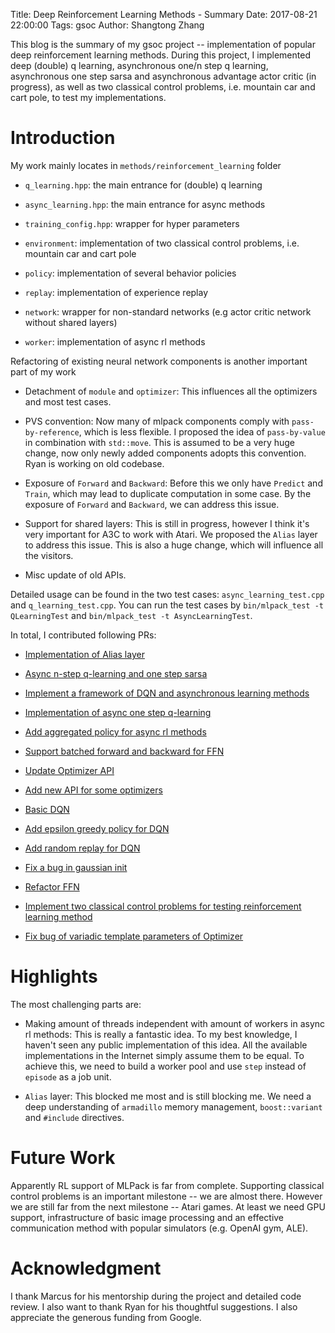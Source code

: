 Title: Deep Reinforcement Learning Methods - Summary 
Date: 2017-08-21 22:00:00 
Tags: gsoc 
Author: Shangtong Zhang

This blog is the summary of my gsoc project -- implementation of popular deep reinforcement learning methods.
During this project, I implemented deep (double) q learning, asynchronous one/n step q learning, asynchronous one step sarsa and asynchronous advantage actor critic (in progress), as well as two classical control problems, i.e. mountain car and cart pole, to test my implementations.

# Introduction

My work mainly locates in `methods/reinforcement_learning` folder

- `q_learning.hpp`: the main entrance for (double) q learning

- `async_learning.hpp`: the main entrance for async methods

- `training_config.hpp`: wrapper for hyper parameters

- `environment`: implementation of two classical control problems, i.e. mountain car and cart pole

- `policy`: implementation of several behavior policies

- `replay`: implementation of experience replay

- `network`: wrapper for non-standard networks (e.g actor critic network without shared layers)

- `worker`: implementation of async rl methods

Refactoring of existing neural network components is another important part of my work

- Detachment of `module` and `optimizer`: This influences all the optimizers and most test cases.

- PVS convention: Now many of mlpack components comply with `pass-by-reference`, which is less flexible. I proposed the idea of `pass-by-value` in combination with `std::move`. This is assumed to be a very huge change, now only newly added components adopts this convention. Ryan is working on old codebase. 

- Exposure of `Forward` and `Backward`: Before this we only have `Predict` and `Train`, which may lead to duplicate computation in some case. By the exposure of `Forward` and `Backward`, we can address this issue.

- Support for shared layers: This is still in progress, however I think it's very important for A3C to work with Atari. We proposed the `Alias` layer to address this issue. This is also a huge change, which will influence all the visitors.

- Misc update of old APIs.

Detailed usage can be found in the two test cases: `async_learning_test.cpp` and `q_learning_test.cpp`. You can run the test cases by `bin/mlpack_test -t QLearningTest` and `bin/mlpack_test -t AsyncLearningTest`.

In total, I contributed following PRs:

- [Implementation of Alias layer](https://github.com/mlpack/mlpack/pull/1091)

- [Async n-step q-learning and one step sarsa](https://github.com/mlpack/mlpack/pull/1084)

- [Implement a framework of DQN and asynchronous learning methods](https://github.com/mlpack/mlpack/pull/934)

- [Implementation of async one step q-learning](https://github.com/mlpack/mlpack/pull/1064)

- [Add aggregated policy for async rl methods](https://github.com/mlpack/mlpack/pull/1056)

- [Support batched forward and backward for FFN](https://github.com/mlpack/mlpack/pull/1034)

- [Update Optimizer API](https://github.com/mlpack/mlpack/pull/1032)

- [Add new API for some optimizers](https://github.com/mlpack/mlpack/pull/1026)

- [Basic DQN](https://github.com/mlpack/mlpack/pull/1014)

- [Add epsilon greedy policy for DQN](https://github.com/mlpack/mlpack/pull/1012)

- [Add random replay for DQN](https://github.com/mlpack/mlpack/pull/1001)

- [Fix a bug in gaussian init](https://github.com/mlpack/mlpack/pull/1000)

- [Refactor FFN](https://github.com/mlpack/mlpack/pull/995)

- [Implement two classical control problems for testing reinforcement learning method](https://github.com/mlpack/mlpack/pull/989)

- [Fix bug of variadic template parameters of Optimizer](https://github.com/mlpack/mlpack/pull/967)

# Highlights

The most challenging parts are:

- Making amount of threads independent with amount of workers in async rl methods: This is really a fantastic idea. To my best knowledge, I haven't seen any public implementation of this idea. All the available implementations in the Internet simply assume them to be equal. To achieve this, we need to build a worker pool and use `step` instead of `episode` as a job unit.

- `Alias` layer: This blocked me most and is still blocking me. We need a deep understanding of `armadillo` memory management, `boost::variant` and `#include` directives.

# Future Work

Apparently RL support of MLPack is far from complete. Supporting classical control problems is an important milestone -- we are almost there. However we are still far from the next milestone -- Atari games. At least we need GPU support, infrastructure of basic image processing and an effective communication method with popular simulators (e.g. OpenAI gym, ALE).

# Acknowledgment

I thank Marcus for his mentorship during the project and detailed code review. I also want to thank Ryan for his thoughtful suggestions. I also appreciate the generous funding from Google.
